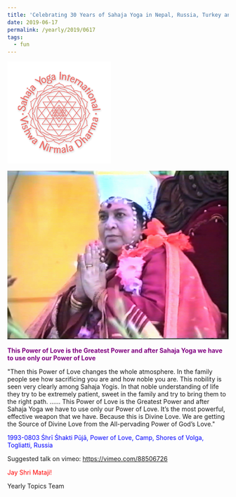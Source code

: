 ```yaml
---
title: 'Celebrating 30 Years of Sahaja Yoga in Nepal, Russia, Turkey and Ukraine, Post 14'
date: 2019-06-17
permalink: /yearly/2019/0617
tags:
  - fun
---
```


![PICTURE 9](/images/image9.png)

![PICTURE 11](/images/image11.png)

<p style="color:purple; text-align:left;">
<b>This Power of Love is the Greatest Power and after Sahaja Yoga we have to use only our Power of Love</b><br>
</p>

"Then this Power of Love changes the whole atmosphere. In the family people see how sacrificing you are and how noble you are. This nobility is seen very clearly among Sahaja Yogis. In that noble understanding of life they try to be extremely patient, sweet in the family and try to bring them to the right path.
……
This Power of Love is the Greatest Power and after Sahaja Yoga we have to use only our Power of Love. It’s the most powerful, effective weapon that we have. Because this is Divine Love. We are getting the Source of Divine Love from the All-pervading Power of God’s Love."

<p style="color:blue;">
1993-0803 Śhrī Śhakti Pūjā, Power of Love, Camp, Shores of Volga, Togliatti, Russia
</p>

Suggested talk on vimeo: <a href="https://vimeo.com/88506726"> https://vimeo.com/88506726</a>

<p style="color:red;">Jay Shri Mataji!<br></p>

Yearly Topics Team